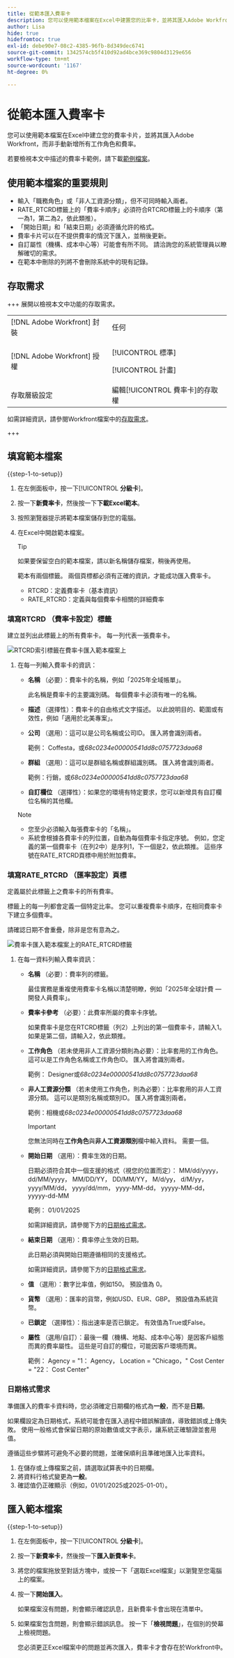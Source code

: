 ```yaml
---
title: 從範本匯入費率卡
description: 您可以使用範本檔案在Excel中建置您的比率卡，並將其匯入Adobe Workfront。
author: Lisa
hide: true
hidefromtoc: true
exl-id: debe90e7-08c2-4385-96fb-8d349dec6741
source-git-commit: 1342574cb5f410d92ad4bce369c9804d3129e656
workflow-type: tm+mt
source-wordcount: '1167'
ht-degree: 0%

---
```


# 從範本匯入費率卡

您可以使用範本檔案在Excel中建立您的費率卡片，並將其匯入Adobe Workfront，而非手動新增所有工作角色和費率。

若要檢視本文中描述的費率卡範例，請下載[範例檔案](assets/rate-cards-sample.zip)。

## 使用範本檔案的重要規則

* 輸入「職務角色」或「非人工資源分類」，但不可同時輸入兩者。
* RATE_RTCRD標籤上的「費率卡順序」必須符合RTCRD標籤上的卡順序（第一為1，第二為2，依此類推）。
* 「開始日期」和「結束日期」必須遵循允許的格式。
* 費率卡片可以在不提供費率的情況下匯入，並稍後更新。
* 自訂屬性（機構、成本中心等）可能會有所不同。 請洽詢您的系統管理員以瞭解確切的需求。
* 在範本中刪除的列將不會刪除系統中的現有記錄。

## 存取需求

+++ 展開以檢視本文中功能的存取需求。

<table style="table-layout:auto"> 
 <col> 
 <col> 
 <tbody> 
  <tr> 
   <td>[!DNL Adobe Workfront] 封裝</td> 
   <td>任何</td> 
  </tr> 
  <tr> 
   <td>[!DNL Adobe Workfront] 授權</td> 
   <td><p>[!UICONTROL 標準]</p>
   <p>[!UICONTROL 計畫]</p>
   </td> 
  </tr> 
  <tr> 
   <td>存取層級設定</td> 
   <td>編輯[!UICONTROL 費率卡]的存取權</td> 
  </tr> 
 </tbody> 
</table>

如需詳細資訊，請參閱Workfront檔案中的[存取需求](/help/quicksilver/administration-and-setup/add-users/access-levels-and-object-permissions/access-level-requirements-in-documentation.md)。

+++

## 填寫範本檔案

{{step-1-to-setup}}

1. 在左側面板中，按一下&#x200B;[!UICONTROL **分級卡**]。
1. 按一下&#x200B;**新費率卡**，然後按一下&#x200B;**下載Excel範本**。
1. 按照瀏覽器提示將範本檔案儲存到您的電腦。
1. 在Excel中開啟範本檔案。

   >[!TIP]
   >
   > 如果要保留空白的範本檔案，請以新名稱儲存檔案，稍後再使用。

   範本有兩個標籤。 兩個頁標都必須有正確的資訊，才能成功匯入費率卡。

   * RTCRD：定義費率卡（基本資訊）
   * RATE_RTCRD：定義與每個費率卡相關的詳細費率

### 填寫RTCRD （費率卡設定）標籤

建立並列出此標籤上的所有費率卡。 每一列代表一張費率卡。

![RTCRD索引標籤在費率卡匯入範本檔案上](assets/rate-card-import-template-tab1.png)

1. 在每一列輸入費率卡的資訊：

   * **名稱** （必要）：費率卡的名稱，例如「2025年全域帳單」。

     此名稱是費率卡的主要識別碼。 每個費率卡必須有唯一的名稱。

   * **描述** （選擇性）：費率卡的自由格式文字描述。 以此說明目的、範圍或有效性，例如「適用於北美專案」。
   * **公司** （選用）：這可以是公司名稱或公司ID。 匯入將會識別兩者。

     範例： Coffesta，或&#x200B;_68c0234e00000541dd8c0757723daa68_

   * **群組** （選用）：這可以是群組名稱或群組識別碼。 匯入將會識別兩者。

     範例：行銷，或&#x200B;_68c0234e00000541dd8c0757723daa68_

   * **自訂欄位** （選擇性）：如果您的環境有特定要求，您可以新增具有自訂欄位名稱的其他欄。

   >[!NOTE]
   >
   >* 您至少必須輸入每張費率卡的「名稱」。
   >* 系統會根據各費率卡的列位置，自動為每個費率卡指定序號。 例如，您定義的第一個費率卡（在列2中）是序列1，下一個是2，依此類推。 這些序號在RATE_RTCRD頁標中用於附加費率。

### 填寫RATE_RTCRD （匯率設定）頁標

定義屬於此標籤上之費率卡的所有費率。

標籤上的每一列都會定義一個特定比率。 您可以重複費率卡順序，在相同費率卡下建立多個費率。

請確認日期不會重疊，除非是您有意為之。

![費率卡匯入範本檔案上的RATE_RTCRD標籤](assets/rate-card-import-template-tab2.png)

1. 在每一資料列輸入費率資訊：

   * **名稱** （必要）：費率列的標籤。

     最佳實務是重複使用費率卡名稱以清楚明瞭，例如「2025年全球計費 — 開發人員費率」。

   * **費率卡參考** （必要）：此費率所屬的費率卡序號。

     如果費率卡是您在RTCRD標籤（列2）上列出的第一個費率卡，請輸入1。 如果是第二個，請輸入2，依此類推。

   * **工作角色** （若未使用非人工資源分類則為必要）：比率套用的工作角色。 這可以是工作角色名稱或工作角色ID。 匯入將會識別兩者。

     範例： Designer或&#x200B;_68c0234e00000541dd8c0757723daa68_

   * **非人工資源分類** （若未使用工作角色，則為必要）：比率套用的非人工資源分類。 這可以是類別名稱或類別ID。 匯入將會識別兩者。

     範例：相機或&#x200B;_68c0234e00000541dd8c0757723daa68_

     >[!IMPORTANT]
     >
     >您無法同時在&#x200B;**工作角色**&#x200B;與&#x200B;**非人工資源類別**&#x200B;欄中輸入資料。 需要一個。

   * **開始日期** （選用）：費率生效的日期。

     日期必須符合其中一個支援的格式（視您的位置而定）： MM/dd/yyyy， dd/MM/yyyy， MM/DD/YY， DD/MM/YY， M/d/yy， d/M/yy， yyyy/MM/dd， yyyy/dd/mm， yyyy-MM-dd， yyyyy-MM-dd， yyyyy-dd-MM

     範例： 01/01/2025

     如需詳細資訊，請參閱下方的[日期格式需求](#date-formatting-requirements)。

   * **結束日期** （選用）：費率停止生效的日期。

     此日期必須與開始日期遵循相同的支援格式。

     如需詳細資訊，請參閱下方的[日期格式需求](#date-formatting-requirements)。

   * **值** （選用）：數字比率值，例如150。 預設值為 0。
   * **貨幣** （選用）：匯率的貨幣，例如USD、EUR、GBP。 預設值為系統貨幣。
   * **已鎖定** （選擇性）：指出速率是否已鎖定。 有效值為True或False。
   * **屬性** （選用/自訂）：最後一欄（機構、地點、成本中心等）是因客戶組態而異的費率屬性。 這些是可自訂的欄位，可能因客戶環境而異。

     範例： Agency = &quot;1： Agency， Location = &quot;Chicago，&quot; Cost Center = &quot;22： Cost Center&quot;

### 日期格式需求

準備匯入的費率卡資料時，您必須確定日期欄的格式為&#x200B;**一般**，而不是&#x200B;**日期**。

如果欄設定為日期格式，系統可能會在匯入過程中錯誤解讀值，導致錯誤或上傳失敗。 使用一般格式會保留日期的原始數值或文字表示，讓系統正確驗證並套用值。

遵循這些步驟將可避免不必要的問題，並確保順利且準確地匯入比率資料。

1. 在儲存或上傳檔案之前，請選取試算表中的日期欄。
1. 將資料行格式變更為&#x200B;**一般**。
1. 確認值仍正確顯示（例如，01/01/2025或2025-01-01）。

## 匯入範本檔案

{{step-1-to-setup}}

1. 在左側面板中，按一下&#x200B;[!UICONTROL **分級卡**]。
1. 按一下&#x200B;**新費率卡**，然後按一下&#x200B;**匯入新費率卡**。
1. 將您的檔案拖放至對話方塊中，或按一下「選取Excel檔案」以瀏覽至您電腦上的檔案。
1. 按一下&#x200B;**開始匯入**。

   如果檔案沒有問題，則會顯示確認訊息，且新費率卡會出現在清單中。

1. 如果檔案包含問題，則會顯示錯誤訊息。 按一下「**檢視問題**」，在個別的熒幕上檢視問題。

   您必須更正Excel檔案中的問題並再次匯入，費率卡才會存在於Workfront中。
